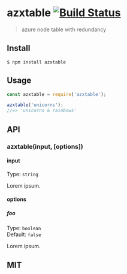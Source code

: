 # azxtable [![Build Status](https://travis-ci.org/niiknow/azxtable.svg?branch=master)](https://travis-ci.org/niiknow/azxtable)

> azure node table with redundancy


## Install

```
$ npm install azxtable
```


## Usage

```js
const azxtable = require('azxtable');

azxtable('unicorns');
//=> 'unicorns & rainbows'
```


## API

### azxtable(input, [options])

#### input

Type: `string`

Lorem ipsum.

#### options

##### foo

Type: `boolean`<br>
Default: `false`

Lorem ipsum.


## MIT
